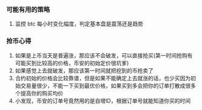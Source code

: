 ### 可能有用的策略

1. 监控 btc 每小时变化幅度，判定基本盘是震荡还是趋势


### 抢币心得

1. 如果是上币当天是普遍涨，那应该不会破发，可以直接抢买(第一时间抢购有可能买到比较高的价格，币安的初始定价很坑爹)
2. 如果感觉上去就破发，那应该第一时间就把挖到的币抢卖了
3. 合约初始的价格会比较靠谱，但是如果不能确定上去就涨的话，也少买因为初始交易量很少，不能一下买到最优价格，如果买到多会把你的订单打散成很多个提高你的购买均价
4. 小发现，币安的订单号竟然用的是自增ID，根据订单号就能知道你买的时间
